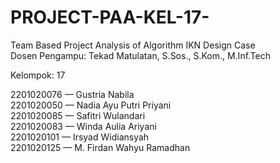 # PROJECT-PAA-KEL-17-
Team Based Project Analysis of Algorithm IKN Design Case  <br>
Dosen Pengampu: Tekad Matulatan, S.Sos., S.Kom., M.Inf.Tech

Kelompok: 17 <br>

2201020076 — Gustria Nabila <br>
2201020050 — Nadia Ayu Putri Priyani <br>
2201020085 — Safitri Wulandari <br>
2201020083 — Winda Aulia Ariyani <br>
2201020101 — Irsyad Widiansyah <br>
2201020125 — M. Firdan Wahyu Ramadhan <br>
